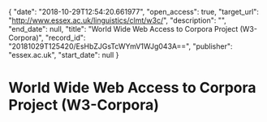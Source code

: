 {
  "date": "2018-10-29T12:54:20.661977", 
  "open_access": true, 
  "target_url": "http://www.essex.ac.uk/linguistics/clmt/w3c/", 
  "description": "", 
  "end_date": null, 
  "title": "World Wide Web Access to Corpora Project (W3-Corpora)", 
  "record_id": "20181029T125420/EsHbZJGsTcWYmV1WJg043A==", 
  "publisher": "essex.ac.uk", 
  "start_date": null
}

# World Wide Web Access to Corpora Project (W3-Corpora)

